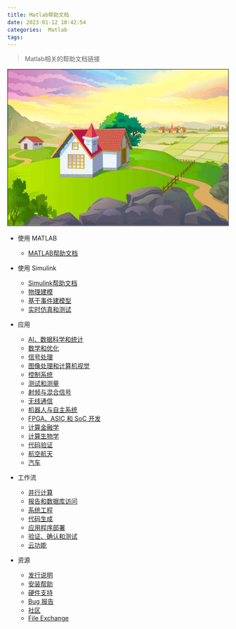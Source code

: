 ```yaml
---
title: Matlab帮助文档
date: 2023-01-12 10:42:54
categories:  Matlab
tags:
---
```


> Matlab相关的帮助文档链接

<!--more-->

![](../images//20230111/matlab.JPG)

* 使用 MATLAB
    * [MATLAB帮助文档](https://ww2.mathworks.cn/help/matlab/index.html?s_tid=hc_panel)
* 使用 Simulink   
    * [Simulink帮助文档](https://ww2.mathworks.cn/help/simulink/index.html?s_tid=hc_panel)
    * [物理建模](https://ww2.mathworks.cn/help/overview/physical-modeling.html?s_tid=hc_panel)
    * [基于事件建模型](https://ww2.mathworks.cn/help/overview/event-based-modeling.html?s_tid=hc_panel)
    * [实时仿真和测试](https://ww2.mathworks.cn/help/overview/real-time-simulation-and-testing.html?s_tid=hc_panel)

* 应用
    * [AI、数据科学和统计](https://ww2.mathworks.cn/help/overview/ai-data-science-and-statistics.html?s_tid=hc_panel)
    * [数学和优化](https://ww2.mathworks.cn/help/overview/mathematics-and-optimization.html?s_tid=hc_panel)
    * [信号处理](https://ww2.mathworks.cn/help/overview/signal-processing.html?s_tid=hc_panel)
    * [图像处理和计算机视觉](https://ww2.mathworks.cn/help/overview/image-processing-and-computer-vision.html?s_tid=hc_panel)
    * [控制系统](https://ww2.mathworks.cn/help/overview/control-systems.html?s_tid=hc_panel)
    * [测试和测量](https://ww2.mathworks.cn/help/overview/test-and-measurement.html?s_tid=hc_panel)
    * [射频与混合信号](https://ww2.mathworks.cn/help/overview/rf-and-mixed-signal.html?s_tid=hc_panel)
    * [无线通信](https://ww2.mathworks.cn/help/overview/wireless-communications.html?s_tid=hc_panel)
    * [机器人与自主系统](https://ww2.mathworks.cn/help/overview/robotics-and-autonomous-systems.html?s_tid=hc_panel)
    * [FPGA、ASIC 和 SoC 开发](https://ww2.mathworks.cn/help/overview/fpga-asic-and-soc-development.html?s_tid=hc_panel)
    * [计算金融学](https://ww2.mathworks.cn/help/overview/computational-finance.html?s_tid=hc_panel)
    * [计算生物学](https://ww2.mathworks.cn/help/overview/computational-biology.html?s_tid=hc_panel)
    * [代码验证](https://ww2.mathworks.cn/help/overview/code-verification.html?s_tid=hc_panel)
    * [航空航天](https://ww2.mathworks.cn/help/overview/aerospace.html?s_tid=hc_panel)
    * [汽车](https://ww2.mathworks.cn/help/overview/automotive.html?s_tid=hc_panel)

* 工作流
    * [并行计算](https://ww2.mathworks.cn/help/overview/parallel-computing.html?s_tid=hc_panel)
    * [报告和数据库访问](https://ww2.mathworks.cn/help/overview/reporting-and-database-access.html?s_tid=hc_panel)
    * [系统工程](https://ww2.mathworks.cn/help/overview/systems-engineering.html?s_tid=hc_panel)
    * [代码生成](https://ww2.mathworks.cn/help/overview/code-generation.html?s_tid=hc_panel)
    * [应用程序部署](https://ww2.mathworks.cn/help/overview/application-deployment.html?s_tid=hc_panel)
    * [验证、确认和测试](https://ww2.mathworks.cn/help/overview/verification-validation-and-test.html?s_tid=hc_panel)
    * [云功能](https://ww2.mathworks.cn/help/overview/cloud-capabilities.html?s_tid=hc_panel)

* 资源
    * [发行说明](https://ww2.mathworks.cn/help/relnotes/index.html?s_tid=hc_resources)
    * [安装帮助](https://ww2.mathworks.cn/help/install/index.html?s_tid=hc_resources)
    * [硬件支持](https://www.mathworks.com/hardware-support/home.html?s_tid=hc_resources)
    * [Bug 报告](https://ww2.mathworks.cn/support/bugreports/?s_tid=hc_resources&requestedDomain=zh)
    * [社区](https://ww2.mathworks.cn/matlabcentral/?s_tid=hc_resources)
    * [File Exchange](https://www.mathworks.com/matlabcentral/fileexchange/?s_tid=hc_resources)








